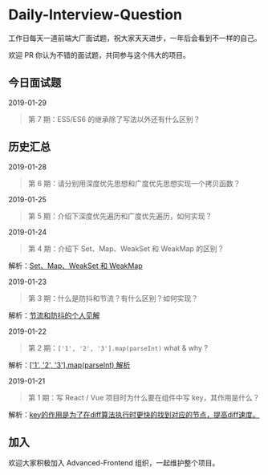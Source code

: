 # Daily-Interview-Question

工作日每天一道前端大厂面试题，祝大家天天进步，一年后会看到不一样的自己。

欢迎 PR 你认为不错的面试题，共同参与这个伟大的项目。



## 今日面试题

2019-01-29

> 第 7 期：ES5/ES6 的继承除了写法以外还有什么区别？



## 历史汇总

2019-01-28

> 第 6 期：请分别用深度优先思想和广度优先思想实现一个拷贝函数？



2019-01-25

> 第 5 期：介绍下深度优先遍历和广度优先遍历，如何实现？



2019-01-24 

> 第 4 期：介绍下 Set、Map、WeakSet 和 WeakMap 的区别？

解析：[Set、Map、WeakSet 和 WeakMap](https://github.com/Advanced-Frontend/Daily-Interview-Question/issues/6)



2019-01-23

> 第 3 期：什么是防抖和节流？有什么区别？如何实现？

解析：[节流和防抖的个人见解](https://github.com/Advanced-Frontend/Daily-Interview-Question/issues/5)



2019-01-22 

> 第 2 期：`['1', '2', '3'].map(parseInt)` what & why ?

解析：[['1', '2', '3'].map(parseInt) 解析](https://github.com/Advanced-Frontend/Daily-Interview-Question/issues/4)



2019-01-21

> 第 1 期：写 React / Vue 项目时为什么要在组件中写 key，其作用是什么？

解析：[key的作用是为了在diff算法执行时更快的找到对应的节点，提高diff速度。](https://github.com/Advanced-Frontend/Daily-Interview-Question/issues/1)



## 加入

欢迎大家积极加入 Advanced-Frontend 组织，一起维护整个项目。
